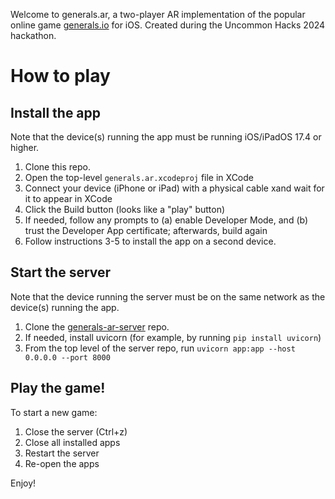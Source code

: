 Welcome to generals.ar, a two-player AR implementation of the popular online game [generals.io](generals.io) for iOS. Created during the Uncommon Hacks 2024 hackathon.

# How to play #
## Install the app ##
Note that the device(s) running the app must be running iOS/iPadOS 17.4 or higher.

1. Clone this repo.
2. Open the top-level `generals.ar.xcodeproj` file in XCode
3. Connect your device (iPhone or iPad) with a physical cable xand wait for it to appear in XCode
4. Click the Build button (looks like a "play" button)
5. If needed, follow any prompts to (a) enable Developer Mode, and (b) trust the Developer App certificate; afterwards, build again
6. Follow instructions 3-5 to install the app on a second device.

## Start the server ##
Note that the device running the server must be on the same network as the device(s) running the app.

1. Clone the [generals-ar-server](https://github.com/adinilfeld/generals-ar-server) repo.
2. If needed, install uvicorn (for example, by running `pip install uvicorn`)
3. From the top level of the server repo, run `uvicorn app:app --host 0.0.0.0 --port 8000`

## Play the game! ##
To start a new game: 
1. Close the server (Ctrl+z)
2. Close all installed apps
3. Restart the server
4. Re-open the apps

Enjoy!
